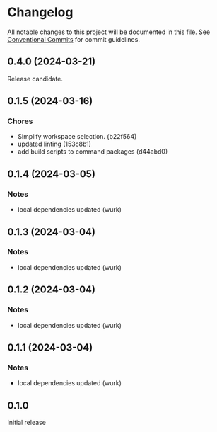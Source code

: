 # Changelog

All notable changes to this project will be documented in this file.
See [Conventional Commits](https://conventionalcommits.org) for commit guidelines.

## 0.4.0 (2024-03-21)

Release candidate.

## 0.1.5 (2024-03-16)

### Chores

- Simplify workspace selection. (b22f564)
- updated linting (153c8b1)
- add build scripts to command packages (d44abd0)

## 0.1.4 (2024-03-05)

### Notes

- local dependencies updated (wurk)

## 0.1.3 (2024-03-04)

### Notes

- local dependencies updated (wurk)

## 0.1.2 (2024-03-04)

### Notes

- local dependencies updated (wurk)

## 0.1.1 (2024-03-04)

### Notes

- local dependencies updated (wurk)

## 0.1.0

Initial release
